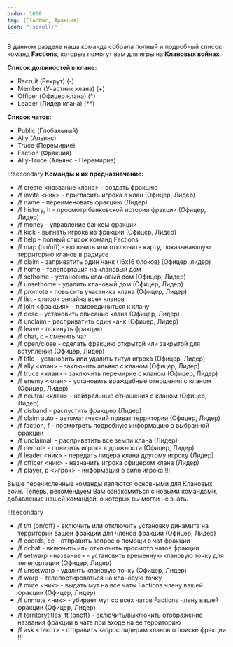 ```yaml
---
order: 1000
tag: [ClanWar, Фракция]
icon: ":scroll:"
---
```

В данном разделе наша команда собрала полный и подробный список команд **Factions**, которые помогут вам для игры на **Клановых войнах**.

**Список должностей в клане:**

- Recruit (Рекрут) (-)
- Member (Участник клана) (+)
- Officer (Офицер клана) (*)
- Leader (Лидер клана) (**)

**Список чатов:**
- Public (Глобальный)
- Ally (Альянс)
- Truce (Перемирие)
- Faction (Фракция)
- Ally-Truce (Альянс - Перемирие)

!!!secondary **Команды и их предназначение:**

- /f create <название клана> - создать фракцию
- /f invite <ник> - пригласить игрока в клан (Офицер, Лидер)
- /f name - переименовать фракцию (Лидер)
- /f history, h - просмотр банковской истории фракции (Офицер, Лидер)
- /f money - управление банком фракции
- /f kick - выгнать игрока из фракции (Офицер, Лидер)
- /f help - полный список команд Factions
- /f map (on/off) - включить или отключить карту, показывающую территорию кланов в радиусе
- /f claim - заприватить один чанк (16x16 блоков) (Офицер, лидер)
- /f home - телепортация на клановый дом
- /f sethome - установить клановый дом (Офицер, Лидер)
- /f unsethome - удалить клановый дом (Офицер, Лидер)
- /f promote - повысить участника клана (Офицер, Лидер)
- /f list - список онлайна всех кланов
- /f join <фракция> - присоединиться к клану
- /f desc - установить описание клана (Офицер, Лидер)
- /f unclaim - расприватить один чанк (Офицер, Лидер)
- /f leave - покинуть фракцию
- /f chat, c - сменить чат
- /f open/close - сделать фракцию открытой или закрытой для вступления (Офицер, Лидер)
- /f title - установить или удалить титул игрока (Офицер, Лидер)
- /f ally <клан> - заключить альянс с кланом (Офицер, Лидер)
- /f truce <клан> - заключить перемирие с кланом (Офицер, Лидер)
- /f enemy <клан> - установить враждебные отношения с кланом (Офицер, Лидер)
- /f neutral <клан> - нейтральные отношения с кланом (Офицер, Лидер)
- /f disband - распустить фракцию (Лидер) 
- /f claim auto - автоматический приват территории (Офицер, Лидер)
- /f faction, f - посмотреть подробную информацию о выбранной фракции
- /f unclaimall - расприватить все земли клана (Лидер)
- /f demote - понизить игрока в должности (Офицер, Лидер)
- /f leader <ник> - передать лидера клана другому игроку (Лидер)
- /f officer <ник> - назначить игрока офицером клана (Лидер)
- /f player, p <игрок> - информация о силе игрока
!!!

Выше перечисленные команды являются основными для Клановых войн. Теперь, рекомендуем Вам ознакомиться с новыми командами, добавленые нашей командой, о которых вы могли не знать.

!!!secondary
- /f tnt (on/off) - включить или отключить установку динамита на территории вашей фракции для членов фракции (Офицер, Лидер)
- /f coords, cc - отправить запрос о помощи в чат фракции
- /f dchat - включить или отключить просмотр чатов фракции
- /f setwarp <название> - установить временную клановую точку для телепортации (Офицер, Лидер)
- /f unsetwarp - удалить клановую точку (Офицер, Лидер)
- /f warp - телепортироваться на клановую точку
- /f mute <ник> - выдать мут на все чаты Factions члену вашей фракции (Офицер, Лидер)
- /f unmute <ник> - убирает мут со всех чатов Factions члену вашей фракции (Офицер, Лидер)
- /f territorytitles, tt (onoff) - включить/выключить отображение названия фракции в чате при входе на ее территорию
- /f ask <текст> - отправить запрос лидерам кланов о поиске фракции
!!!
